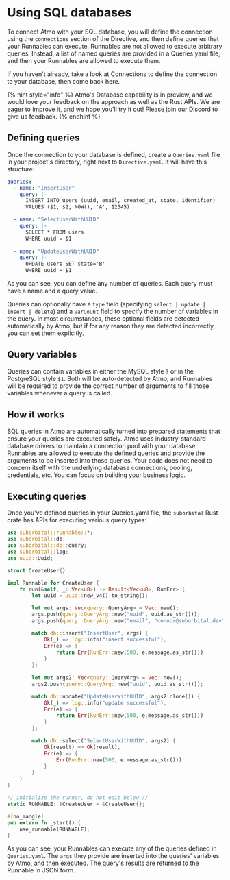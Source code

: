 # Using SQL databases

To connect Atmo with your SQL database, you will define the connection using the `connections` section of the Directive, and then define queries that your Runnables can execute. Runnables are not allowed to execute arbitrary queries. Instead, a list of named queries are provided in a Queries.yaml file, and then your Runnables are allowed to execute them.

If you haven't already, take a look at Connections to define the connection to your database, then come back here.

{% hint style="info" %}
Atmo's Database capability is in preview, and we would love your feedback on the approach as well as the Rust APIs. We are eager to improve it, and we hope you'll try it out! Please join our Discord to give us feedback.
{% endhint %}

## Defining queries

Once the connection to your database is defined, create a `Queries.yaml` file in your project's directory, right next to `Directive.yaml`. It will have this structure:
```yaml
queries:
  - name: "InsertUser"
    query: |-
      INSERT INTO users (uuid, email, created_at, state, identifier)
      VALUES ($1, $2, NOW(), 'A', 12345)

  - name: "SelectUserWithUUID"
    query: |-
      SELECT * FROM users
      WHERE uuid = $1
  
  - name: "UpdateUserWithUUID"
    query: |-
      UPDATE users SET state='B' 
      WHERE uuid = $1
```

As you can see, you can define any number of queries. Each query must have a name and a query value.

Queries can optionally have a `type` field (specifying `select | update | insert | delete`) and a `varCount` field to specify the number of variables in the query. In most circumstances, these optional fields are detected automatically by Atmo, but if for any reason they are detected incorrectly, you can set them explicitly.

## Query variables
Queries can contain variables in either the MySQL style `?` or in the PostgreSQL style `$1`. Both will be auto-detected by Atmo, and Runnables will be required to provide the correct number of arguments to fill those variables whenever a query is called.

## How it works
SQL queries in Atmo are automatically turned into prepared statements that ensure your queries are executed safely. Atmo uses industry-standard database drivers to maintain a connection pool with your database. Runnables are allowed to execute the defined queries and provide the arguments to be inserted into those queries. Your code does not need to concern itself with the underlying database connections, pooling, credentials, etc. You can focus on building your business logic.

## Executing queries
Once you've defined queries in your Queries.yaml file, the `suborbital` Rust crate has APIs for executing various query types:
```rust
use suborbital::runnable::*;
use suborbital::db;
use suborbital::db::query;
use suborbital::log;
use uuid::Uuid;

struct CreateUser{}

impl Runnable for CreateUser {
    fn run(&self, _: Vec<u8>) -> Result<Vec<u8>, RunErr> {
        let uuid = Uuid::new_v4().to_string();

        let mut args: Vec<query::QueryArg> = Vec::new();
        args.push(query::QueryArg::new("uuid", uuid.as_str()));
        args.push(query::QueryArg::new("email", "connor@suborbital.dev"));

        match db::insert("InsertUser", args) {
            Ok(_) => log::info("insert successful"),
            Err(e) => {
                return Err(RunErr::new(500, e.message.as_str()))
            }
        };
        
        let mut args2: Vec<query::QueryArg> = Vec::new();
        args2.push(query::QueryArg::new("uuid", uuid.as_str()));

        match db::update("UpdateUserWithUUID", args2.clone()) {
            Ok(_) => log::info("update successful"),
            Err(e) => {
                return Err(RunErr::new(500, e.message.as_str()))
            }
        };

        match db::select("SelectUserWithUUID", args2) {
            Ok(result) => Ok(result),
            Err(e) => {
                Err(RunErr::new(500, e.message.as_str()))
            }
        }
    }
}

// initialize the runner, do not edit below //
static RUNNABLE: &CreateUser = &CreateUser{};

#[no_mangle]
pub extern fn _start() {
    use_runnable(RUNNABLE);
}

```
As you can see, your Runnables can execute any of the queries defined in `Queries.yaml`. The `args` they provide are inserted into the queries' variables by Atmo, and then executed. The query's results are returned to the Runnable in JSON form.